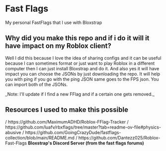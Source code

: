 # Fast Flags
My personal FastFlags that I use with Bloxstrap

<h2>Why did you make this repo and if i do it will it have impact on my Roblox client? </h2>
<p>Well I did this because I love the idea of sharing configs and it can be useful because I can sometimes format or just want to play Roblox in a different computer then I can just install Bloxstrap and do it.
And also yes it will have impact you can choose the JSONs by just downloading the repo. It will help you with ping if you go with the ping JSON same goes to the FPS json. You can import both of the JSONs.</p>
_Note: I'll update if I find a new FFlag and if a certain one gets removed._

<h2>Resources I used to make this possible</h2>
/ https://github.com/MaximumADHD/Roblox-FFlag-Tracker
/ https://github.com/luafv/rbxflags/tree/master?tab=readme-ov-file#physics-abusive
/ https://github.com/GoingCrazyDude/fastflags-collection/blob/main/README.md
/ https://github.com/Dantezz025/Roblox-Fast-Flags
<b>Bloxstrap's Discord Server (from the fast flags forums)</b>
